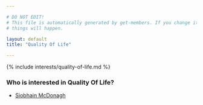 ```yaml
---

# DO NOT EDIT!
# This file is automatically generated by get-members. If you change it, bad
# things will happen.

layout: default
title: "Quality Of Life"

---
```


{% include interests/quality-of-life.md %}

### Who is interested in Quality Of Life?


* [Siobhain McDonagh](../members/siobhain-mcdonagh.html)
